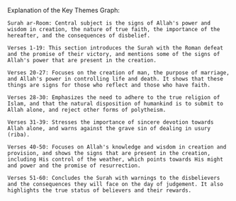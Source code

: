 Explanation of the Key Themes Graph:

    Surah ar-Room: Central subject is the signs of Allah's power and wisdom in creation, the nature of true faith, the importance of the hereafter, and the consequences of disbelief.

    Verses 1-19: This section introduces the Surah with the Roman defeat and the promise of their victory, and mentions some of the signs of Allah's power that are present in the creation.

    Verses 20-27: Focuses on the creation of man, the purpose of marriage, and Allah's power in controlling life and death. It shows that these things are signs for those who reflect and those who have faith.

    Verses 28-30: Emphasizes the need to adhere to the true religion of Islam, and that the natural disposition of humankind is to submit to Allah alone, and reject other forms of polytheism.

    Verses 31-39: Stresses the importance of sincere devotion towards Allah alone, and warns against the grave sin of dealing in usury (riba).

    Verses 40-50: Focuses on Allah's knowledge and wisdom in creation and provision, and shows the signs that are present in the creation, including His control of the weather, which points towards His might and power and the promise of resurrection.

    Verses 51-60: Concludes the Surah with warnings to the disbelievers and the consequences they will face on the day of judgement. It also highlights the true status of believers and their rewards.